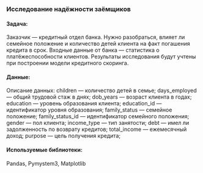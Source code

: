 ### Исследование надёжности заёмщиков

#### Задача:

Заказчик — кредитный отдел банка. Нужно разобраться, влияет ли семейное положение и количество детей клиента на факт погашения кредита в срок. Входные данные от банка — статистика о платёжеспособности клиентов.
Результаты исследования будут учтены при построении модели кредитного скоринга.

#### Данные:
Описание данных:
children — количество детей в семье;
days_employed — общий трудовой стаж в днях;
dob_years — возраст клиента в годах;
education — уровень образования клиента;
education_id — идентификатор уровня образования;
family_status — семейное положение;
family_status_id — идентификатор семейного положения;
gender — пол клиента;
income_type — тип занятости;
debt — имел ли задолженность по возврату кредитов;
total_income — ежемесячный доход;
purpose — цель получения кредита;

#### Используемые библиотеки:
Pandas, Pymystem3, Matplotlib
